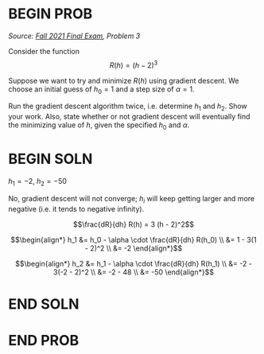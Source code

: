 # BEGIN PROB

<i>Source: [Fall 2021 Final Exam](../fa21-final/index.html), Problem 3</i>

Consider the function $$R(h) = (h - 2)^3$$

Suppose we want to try and minimize $R(h)$ using gradient descent. We choose an initial guess of $h_0 = 1$ and a step size of $\alpha = 1$.

Run the gradient descent algorithm twice, i.e. determine $h_1$ and $h_2$. Show your work. Also, state whether or not gradient descent will eventually find the minimizing value of $h$, given the specified $h_0$ and $\alpha$.

# BEGIN SOLN

 $h_1 = -2$, $h_2 = -50$
 
 No, gradient descent will not converge; $h_i$ will keep getting larger and more negative (i.e. it tends to negative infinity).

$$\frac{dR}{dh} R(h) = 3 (h - 2)^2$$

$$\begin{align*}
    h_1 &= h_0 - \alpha \cdot \frac{dR}{dh} R(h_0) \\
    &= 1 - 3(1 - 2)^2 \\
    &= -2
\end{align*}$$

$$\begin{align*}
    h_2 &= h_1 - \alpha \cdot \frac{dR}{dh} R(h_1) \\
    &= -2 - 3(-2 - 2)^2 \\
    &= -2 - 48 \\
    &= -50
\end{align*}$$

# END SOLN

# END PROB
